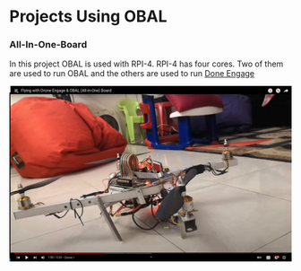 # Projects Using OBAL


### All-In-One-Board


In this project OBAL is used with RPI-4. RPI-4 has four cores. Two of them are used to run OBAL and the others are used to run [Done Engage](https://www.droneengage.com")


[![All-In-One Board](https://raw.githubusercontent.com/HefnySco/OBAL/main/images/all-in-one-youtube.png)](https://youtu.be/Rsuo76jYF0I "All-In-One Board")